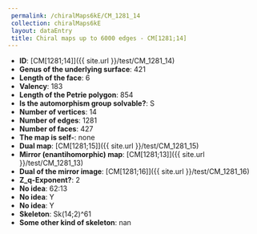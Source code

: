 ```yaml
--- 
 permalink: /chiralMaps6kE/CM_1281_14 
 collection: chiralMaps6kE
 layout: dataEntry
 title: Chiral maps up to 6000 edges - CM[1281;14]
---
```


- **ID**: [CM[1281;14]]({{ site.url }}/test/CM_1281_14)
- **Genus of the underlying surface**: 421
- **Length of the face**: 6
- **Valency**: 183
- **Length of the Petrie polygon**: 854
- **Is the automorphism group solvable?**: S
- **Number of vertices**: 14
- **Number of edges**: 1281
- **Number of faces**: 427
- **The map is self-**: none
- **Dual map**: [CM[1281;15]]({{ site.url }}/test/CM_1281_15)
- **Mirror (enantihomorphic) map**: [CM[1281;13]]({{ site.url }}/test/CM_1281_13)
- **Dual of the mirror image**: [CM[1281;16]]({{ site.url }}/test/CM_1281_16)
- **Z_q-Exponent?**: 2
- **No idea**:  62:13
- **No idea**: Y
- **No idea**: Y
- **Skeleton**: Sk(14;2)^61
- **Some other kind of skeleton**: nan
